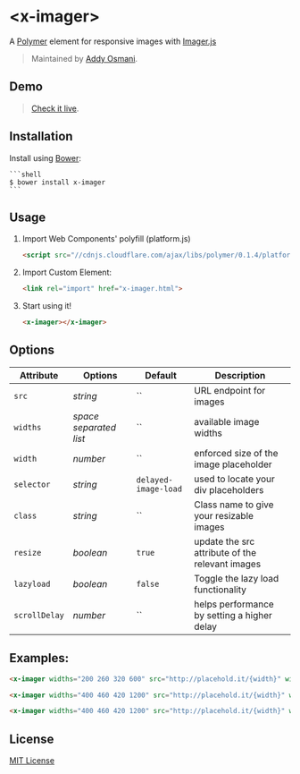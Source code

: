 # &lt;x-imager&gt;

A [Polymer](http://polymer-project.org) element for responsive images with [Imager.js](https://github.com/BBC-News/Imager.js/)

> Maintained by [Addy Osmani](https://github.com/addyosmani).

## Demo

> [Check it live](http://addyosmani.github.io/x-imager/index.html).

## Installation

Install using [Bower](http://bower.io):

    ```shell
    $ bower install x-imager
    ```

## Usage

1. Import Web Components' polyfill (platform.js)

    ```html
    <script src="//cdnjs.cloudflare.com/ajax/libs/polymer/0.1.4/platform.js"></script>
    ```

2. Import Custom Element:

    ```html
    <link rel="import" href="x-imager.html">
    ```

3. Start using it!

    ```html
    <x-imager></x-imager>
    ```

## Options

Attribute  | Options                   | Default             | Description
---        | ---                       | ---                 | ---
`src`      | *string*                  | ``                  | URL endpoint for images
`widths`      | *space separated list*                  | ``                  | available image widths
`width`      | *number*                  | ``                  | enforced size of the image placeholder
`selector`      | *string*                  | `delayed-image-load`                  | used to locate your div placeholders
`class`      | *string*                  | ``                  | Class name to give your resizable images
`resize`      | *boolean*                  | `true`                  | update the src attribute of the relevant images
`lazyload`      | *boolean*                  | `false`                  | Toggle the lazy load functionality
`scrollDelay`      | *number*                  | ``                  | helps performance by setting a higher delay


## Examples:

```html
<x-imager widths="200 260 320 600" src="http://placehold.it/{width}" width="340"></x-imager>
```

```html
<x-imager widths="400 460 420 1200" src="http://placehold.it/{width}" width="500" class="img-replace" resize="false" className="imagered"></x-imager>
```

```html
<x-imager widths="400 460 420 1200" src="http://placehold.it/{width}" width="400" class="img-replace" resize="false" className="imagered" scrollDelay="100" lazyload="true"></x-imager>
```

## License

[MIT License](http://opensource.org/licenses/MIT)